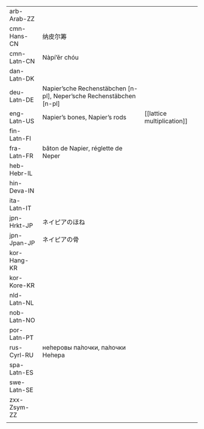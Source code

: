 | | | |
|-|-|-|
| arb-Arab-ZZ |  |  |
| cmn-Hans-CN | 纳皮尔筹 |  |
| cmn-Latn-CN | Nàpí’ěr chóu |  |
| dan-Latn-DK |  |  |
| deu-Latn-DE | Napier’sche Rechenstäbchen [n-pl], Neper’sche Rechenstäbchen [n-pl] |  |
| eng-Latn-US | Napier’s bones, Napier’s rods | [[lattice multiplication]] |
| fin-Latn-FI |  |  |
| fra-Latn-FR | bâton de Napier, réglette de Neper |  |
| heb-Hebr-IL |  |  |
| hin-Deva-IN |  |  |
| ita-Latn-IT |  |  |
| jpn-Hrkt-JP | ネイピアのほね |  |
| jpn-Jpan-JP | ネイピアの骨 |  |
| kor-Hang-KR |  |  |
| kor-Kore-KR |  |  |
| nld-Latn-NL |  |  |
| nob-Latn-NO |  |  |
| por-Latn-PT |  |  |
| rus-Cyrl-RU | не́перовы па́лочки, па́лочки Не́пера |  |
| spa-Latn-ES |  |  |
| swe-Latn-SE |  |  |
| zxx-Zsym-ZZ |  |  |
|  |  |  |